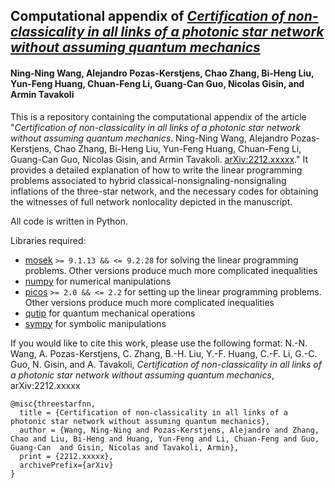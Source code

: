## Computational appendix of *[Certification of non-classicality in all links of a photonic star network without assuming quantum mechanics](https://www.arxiv.org/abs/2212.xxxxx)*
#### Ning-Ning Wang, Alejandro Pozas-Kerstjens, Chao Zhang, Bi-Heng Liu, Yun-Feng Huang, Chuan-Feng Li, Guang-Can Guo, Nicolas Gisin, and Armin Tavakoli

This is a repository containing the computational appendix of the article "*Certification of non-classicality in all links of a photonic star network without assuming quantum mechanics*. Ning-Ning Wang, Alejandro Pozas-Kerstjens, Chao Zhang, Bi-Heng Liu, Yun-Feng Huang, Chuan-Feng Li, Guang-Can Guo, Nicolas Gisin, and Armin Tavakoli. [arXiv:2212.xxxxx](https://www.arxiv.org/abs/2212.xxxxx)." It provides a detailed explanation of how to write the linear programming problems associated to hybrid classical-nonsignaling-nonsignaling inflations of the three-star network, and the necessary codes for obtaining the witnesses of full network nonlocality depicted in the manuscript.

All code is written in Python.

Libraries required:
- [mosek](https://www.mosek.com/) ``>= 9.1.13 && <= 9.2.28`` for solving the linear programming problems. Other versions produce much more complicated inequalities
- [numpy](https://numpy.org/) for numerical manipulations
- [picos](https://picos-api.gitlab.io/picos/) ``>= 2.0 && <= 2.2`` for setting up the linear programming problems. Other versions produce much more complicated inequalities
- [qutip](http://qutip.org/) for quantum mechanical operations
- [sympy](https://www.sympy.org/) for symbolic manipulations

If you would like to cite this work, please use the following format:
N.-N. Wang, A. Pozas-Kerstjens, C. Zhang, B.-H. Liu, Y.-F. Huang, C.-F. Li, G.-C. Guo, N. Gisin, and A. Tavakoli, _Certification of non-classicality in all links of a photonic star network without assuming quantum mechanics_, arXiv:2212.xxxxx

```
@misc{threestarfnn,
  title = {Certification of non-classicality in all links of a photonic star network without assuming quantum mechanics},
  author = {Wang, Ning-Ning and Pozas-Kerstjens, Alejandro and Zhang, Chao and Liu, Bi-Heng and Huang, Yun-Feng and Li, Chuan-Feng and Guo, Guang-Can  and Gisin, Nicolas and Tavakoli, Armin},
  print = {2212.xxxxx},
  archivePrefix={arXiv}
}
```
